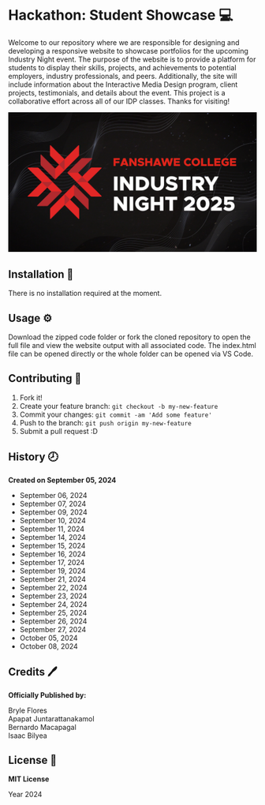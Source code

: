 # Hackathon: Student Showcase :computer:

Welcome to our repository where we are responsible for designing and developing a responsive website to showcase portfolios for the upcoming Industry Night event. The purpose of the website is to provide a platform for students to display their skills, projects, and achievements to potential employers, industry professionals, and peers. Additionally, the site will include information about the Interactive Media Design program, client projects, testimonials, and details about the event. This project is a collaborative effort across all of our IDP classes. Thanks for visiting!

![Hackathon Readme Photo](/images/Promo_Video_Thumbnail.png)

## Installation :wrench:

There is no installation required at the moment.

## Usage :gear:

Download the zipped code folder or fork the cloned repository to open the full file and view the website output with all associated code. The index.html file can be opened directly or the whole folder can be opened via VS Code.

## Contributing :bookmark:

1. Fork it!
2. Create your feature branch: `git checkout -b my-new-feature`
3. Commit your changes: `git commit -am 'Add some feature'`
4. Push to the branch: `git push origin my-new-feature`
5. Submit a pull request :D

## History :clock8:

**Created on September 05, 2024**

- September 06, 2024
- September 07, 2024
- September 09, 2024
- September 10, 2024
- September 11, 2024
- September 14, 2024
- September 15, 2024
- September 16, 2024
- September 17, 2024
- September 19, 2024
- September 21, 2024
- September 22, 2024
- September 23, 2024
- September 24, 2024
- September 25, 2024
- September 26, 2024
- September 27, 2024
- October 05, 2024
- October 08, 2024

## Credits :pen:

**Officially Published by:**

Bryle Flores  
Apapat Juntarattanakamol  
Bernardo Macapagal  
Isaac Bilyea  

## License :page_facing_up:

**MIT License**

Year 2024